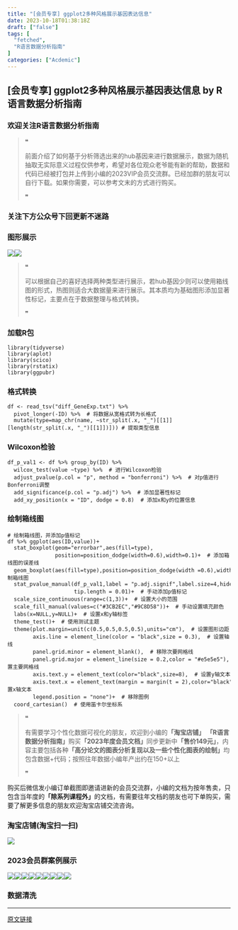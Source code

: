 ```yaml
---
title: "[会员专享] ggplot2多种风格展示基因表达信息"
date: 2023-10-18T01:38:18Z
draft: ["false"]
tags: [
  "fetched",
  "R语言数据分析指南"
]
categories: ["Acdemic"]
---
```

[会员专享] ggplot2多种风格展示基因表达信息 by R语言数据分析指南
------
<div><section data-tool="mdnice编辑器" data-website="https://www.mdnice.com"><h3 data-tool="mdnice编辑器"><span></span><span><span></span>欢迎关注R语言数据分析指南</span><span></span></h3><blockquote data-tool="mdnice编辑器"><span>❝</span><p>前面介绍了如何基于分析筛选出来的hub基因来进行数据展示，数据为随机抽取无实际意义过程仅供参考，希望对各位观众老爷能有新的帮助，数据和代码已经被打包并上传到小编的2023VIP会员交流群。已经加群的朋友可以自行下载。如果你需要，可以参考文末的方式进行购买。</p><span>❞</span></blockquote><h3 data-tool="mdnice编辑器"><span></span><span><span></span>关注下方公众号下回更新不迷路</span><span></span></h3><section><mp-common-profile data-pluginname="mpprofile" data-id="Mzg3MzQzNTYzMw==" data-headimg="http://mmbiz.qpic.cn/mmbiz_png/EibnicgwScTAZF0rpeZII9Ltl26VbVagriczTria1fib3XgjwwHEHFjPzkmGpqWDVVHBSzhENictUM2iavAKiaM5lc9USw/0?wx_fmt=png" data-nickname="R语言数据分析指南" data-alias="YanJANtwo" data-signature="R语言重症爱好者，喜欢绘制各种精美的图表，喜欢的小伙伴可以关注我，跟我一起学习" data-from="0" data-is_biz_ban="0"></mp-common-profile></section><h3 data-tool="mdnice编辑器"><span></span><span><span></span>图形展示</span><span></span></h3><p data-tool="mdnice编辑器"><img data-ratio="0.40555555555555556" data-src="https://mmbiz.qpic.cn/mmbiz_png/EibnicgwScTAbEPSqOy1YRa1ITGFj4WxwPpFMdSmu6CBL3o5WPhe44m6lJDcI0fSf5GxxOn7hP8hHibzu5V3PfUaQ/640?wx_fmt=png" data-type="png" data-w="1080" src="https://mmbiz.qpic.cn/mmbiz_png/EibnicgwScTAbEPSqOy1YRa1ITGFj4WxwPpFMdSmu6CBL3o5WPhe44m6lJDcI0fSf5GxxOn7hP8hHibzu5V3PfUaQ/640?wx_fmt=png"><img data-ratio="0.40555555555555556" data-src="https://mmbiz.qpic.cn/mmbiz_png/EibnicgwScTAbEPSqOy1YRa1ITGFj4WxwPqsBwpnqPCvN0V8mBbwQsNciawddPTpOpaD9wHhmgc0icIqFhPMMUultw/640?wx_fmt=png" data-type="png" data-w="1080" src="https://mmbiz.qpic.cn/mmbiz_png/EibnicgwScTAbEPSqOy1YRa1ITGFj4WxwPqsBwpnqPCvN0V8mBbwQsNciawddPTpOpaD9wHhmgc0icIqFhPMMUultw/640?wx_fmt=png"></p><blockquote data-tool="mdnice编辑器"><span>❝</span><p>可以根据自己的喜好选择两种类型进行展示，若hub基因少则可以使用箱线图的形式，热图则适合大数据量来进行展示。其本质均为基础图形添加显著性标记，主要点在于数据整理与格式转换。</p><span>❞</span></blockquote><h3 data-tool="mdnice编辑器"><span></span><span><span></span>加载R包</span><span></span></h3><pre data-tool="mdnice编辑器"><span></span><code><span>library</span>(tidyverse)<br><span>library</span>(aplot)<br><span>library</span>(scico)<br><span>library</span>(rstatix)<br><span>library</span>(ggpubr)<br></code></pre><h3 data-tool="mdnice编辑器"><span></span><span><span></span>格式转换</span><span></span></h3><pre data-tool="mdnice编辑器"><span></span><code>df &lt;- read_tsv(<span>"diff_GeneExp.txt"</span>) %&gt;% <br>  pivot_longer(-ID) %&gt;%  <span># 将数据从宽格式转为长格式</span><br>  mutate(type=map_chr(name, ~str_split(.x, <span>"_"</span>)[[<span>1</span>]][length(str_split(.x, <span>"_"</span>)[[<span>1</span>]])])) <span># 提取类型信息</span><br></code></pre><h3 data-tool="mdnice编辑器"><span></span><span><span></span>Wilcoxon检验</span><span></span></h3><pre data-tool="mdnice编辑器"><span></span><code>df_p_val1 &lt;- df %&gt;% group_by(ID) %&gt;%<br>  wilcox_test(value ~<span>type</span>) %&gt;%  <span># 进行Wilcoxon检验</span><br>  adjust_pvalue(p.col = <span>"p"</span>, method = <span>"bonferroni"</span>) %&gt;%  <span># 对p值进行Bonferroni调整</span><br>  add_significance(p.col = <span>"p.adj"</span>) %&gt;%  <span># 添加显著性标记</span><br>  add_xy_position(x = <span>"ID"</span>, dodge = 0.8)  <span># 添加x和y的位置信息</span><br></code></pre><h3 data-tool="mdnice编辑器"><span></span><span><span></span>绘制箱线图</span><span></span></h3><pre data-tool="mdnice编辑器"><span></span><code><span># 绘制箱线图，并添加p值标记</span><br>df %&gt;% ggplot(aes(ID,value))+<br>  stat_boxplot(geom=<span>"errorbar"</span>,aes(fill=type),<br>               position=position_dodge(width=<span>0.6</span>),width=<span>0.1</span>)+  <span># 添加箱线图的误差线</span><br>  geom_boxplot(aes(fill=type),position=position_dodge(width =<span>0.6</span>),width=<span>0.4</span>,outlier.shape = <span>NA</span>)+  <span># 绘制箱线图</span><br>  stat_pvalue_manual(df_p_val1,label = <span>"p.adj.signif"</span>,label.size=<span>4</span>,hide.ns = <span>T</span>,<br>                     tip.length = <span>0.01</span>)+  <span># 手动添加p值标记</span><br>  scale_size_continuous(range=c(<span>1</span>,<span>3</span>))+  <span># 设置大小的范围</span><br>  scale_fill_manual(values=c(<span>"#3CB2EC"</span>,<span>"#9C8D58"</span>))+  <span># 手动设置填充颜色</span><br>  labs(x=<span>NULL</span>,y=<span>NULL</span>)+  <span># 设置x和y轴标签</span><br>  theme_test()+  <span># 使用测试主题</span><br>  theme(plot.margin=unit(c(<span>0.5</span>,<span>0.5</span>,<span>0.5</span>,<span>0.5</span>),units=<span>"cm"</span>),  <span># 设置图形边距</span><br>        axis.line = element_line(color = <span>"black"</span>,size = <span>0.3</span>),  <span># 设置轴线</span><br>        panel.grid.minor = element_blank(),  <span># 移除次要网格线</span><br>        panel.grid.major = element_line(size = <span>0.2</span>,color = <span>"#e5e5e5"</span>),  <span># 设置主要网格线</span><br>        axis.text.y = element_text(color=<span>"black"</span>,size=<span>8</span>),  <span># 设置y轴文本</span><br>        axis.text.x = element_text(margin = margin(t = <span>2</span>),color=<span>"black"</span>,size=<span>8</span>),  <span># 设置x轴文本</span><br>        legend.position = <span>"none"</span>)+  <span># 移除图例</span><br>  coord_cartesian()  <span># 使用笛卡尔坐标系</span><br></code></pre><blockquote data-tool="mdnice编辑器"><span>❝</span><p>有需要学习个性化数据可视化的朋友，欢迎到小编的<strong>「淘宝店铺」</strong> <strong>「R语言数据分析指南」</strong>购买<strong>「2023年度会员文档」</strong>同步更新中<strong>「售价149元」</strong>，内容主要包括各种<strong>「高分论文的图表分析复现以及一些个性化图表的绘制」</strong>均包含数据+代码；按照往年数据小编年产出约在150+以上</p><span>❞</span></blockquote><p data-tool="mdnice编辑器">购买后微信发小编订单截图即邀请进新的会员交流群，小编的文档为按年售卖，只包含当年度的<strong>「除系列课程外」</strong>的文档，有需要往年文档的朋友也可下单购买，需要了解更多信息的朋友欢迎淘宝店铺交流咨询。</p><h3 data-tool="mdnice编辑器"><span></span><span><span></span>淘宝店铺(淘宝扫一扫)</span><span></span></h3><p><img data-galleryid="" data-ratio="1.0210420841683367" data-s="300,640" data-src="https://mmbiz.qpic.cn/mmbiz_jpg/EibnicgwScTAbvhPDLGT8NaialEsht92PTYNJWpmVLfoYGic1uha5FyBrDCibibZCLjiazgvpT1XcdwibfVywD2el0VAgg/640?wx_fmt=jpeg" data-type="jpeg" data-w="998" src="https://mmbiz.qpic.cn/mmbiz_jpg/EibnicgwScTAbvhPDLGT8NaialEsht92PTYNJWpmVLfoYGic1uha5FyBrDCibibZCLjiazgvpT1XcdwibfVywD2el0VAgg/640?wx_fmt=jpeg"></p><h3 data-tool="mdnice编辑器"><span></span><span><span></span>2023会员群案例展示</span><span></span></h3><p data-tool="mdnice编辑器"><img data-ratio="0.4255555555555556" data-src="https://mmbiz.qpic.cn/mmbiz_png/EibnicgwScTAbEPSqOy1YRa1ITGFj4WxwPpuWNIGE1n3yxJHHNAL0pSvxTvXUI0prBK9jYZeBAED4nbsCs961yDA/640?wx_fmt=png" data-type="png" data-w="900" src="https://mmbiz.qpic.cn/mmbiz_png/EibnicgwScTAbEPSqOy1YRa1ITGFj4WxwPpuWNIGE1n3yxJHHNAL0pSvxTvXUI0prBK9jYZeBAED4nbsCs961yDA/640?wx_fmt=png"><img data-ratio="0.4255555555555556" data-src="https://mmbiz.qpic.cn/mmbiz_png/EibnicgwScTAbEPSqOy1YRa1ITGFj4WxwPrSYLeicgMEGVYgO9qZ9HC9mfDdBIibiaFDGPs4r55I5TAswkvvhicZZqDw/640?wx_fmt=png" data-type="png" data-w="900" src="https://mmbiz.qpic.cn/mmbiz_png/EibnicgwScTAbEPSqOy1YRa1ITGFj4WxwPrSYLeicgMEGVYgO9qZ9HC9mfDdBIibiaFDGPs4r55I5TAswkvvhicZZqDw/640?wx_fmt=png"><img data-ratio="0.4255555555555556" data-src="https://mmbiz.qpic.cn/mmbiz_png/EibnicgwScTAbEPSqOy1YRa1ITGFj4WxwPfpQNVfmxXBXTHiaQeCvAM0z6x3Ig4icWNGu5gpye5iaRvkTg00JlQHf9Q/640?wx_fmt=png" data-type="png" data-w="900" src="https://mmbiz.qpic.cn/mmbiz_png/EibnicgwScTAbEPSqOy1YRa1ITGFj4WxwPfpQNVfmxXBXTHiaQeCvAM0z6x3Ig4icWNGu5gpye5iaRvkTg00JlQHf9Q/640?wx_fmt=png"><img data-ratio="0.4255555555555556" data-src="https://mmbiz.qpic.cn/mmbiz_png/EibnicgwScTAbEPSqOy1YRa1ITGFj4WxwPYnJPFibLMuwtUXJanthPdxhAJk8dgloG8JRPuDtdRwZrdmicDfIiaPyTw/640?wx_fmt=png" data-type="png" data-w="900" src="https://mmbiz.qpic.cn/mmbiz_png/EibnicgwScTAbEPSqOy1YRa1ITGFj4WxwPYnJPFibLMuwtUXJanthPdxhAJk8dgloG8JRPuDtdRwZrdmicDfIiaPyTw/640?wx_fmt=png"><img data-ratio="0.4255555555555556" data-src="https://mmbiz.qpic.cn/mmbiz_png/EibnicgwScTAbEPSqOy1YRa1ITGFj4WxwPBpDxkZicHJkfMF6jylsTaL5l6EicBRP18a24ibHbuatzVThrYJFmcsC6g/640?wx_fmt=png" data-type="png" data-w="900" src="https://mmbiz.qpic.cn/mmbiz_png/EibnicgwScTAbEPSqOy1YRa1ITGFj4WxwPBpDxkZicHJkfMF6jylsTaL5l6EicBRP18a24ibHbuatzVThrYJFmcsC6g/640?wx_fmt=png"><img data-ratio="0.4255555555555556" data-src="https://mmbiz.qpic.cn/mmbiz_png/EibnicgwScTAbEPSqOy1YRa1ITGFj4WxwPfmmnYffqqRTK1UfeBS0L8IEDhdhpbO55A9AF1HxSnS7Tz43FQfiar9w/640?wx_fmt=png" data-type="png" data-w="900" src="https://mmbiz.qpic.cn/mmbiz_png/EibnicgwScTAbEPSqOy1YRa1ITGFj4WxwPfmmnYffqqRTK1UfeBS0L8IEDhdhpbO55A9AF1HxSnS7Tz43FQfiar9w/640?wx_fmt=png"><img data-ratio="0.4255555555555556" data-src="https://mmbiz.qpic.cn/mmbiz_png/EibnicgwScTAbEPSqOy1YRa1ITGFj4WxwPHR7icQsbfibKhnJXlX4MgfTyvvDxyScibO8NVSpA6oGBy6CnJHGbAOKYw/640?wx_fmt=png" data-type="png" data-w="900" src="https://mmbiz.qpic.cn/mmbiz_png/EibnicgwScTAbEPSqOy1YRa1ITGFj4WxwPHR7icQsbfibKhnJXlX4MgfTyvvDxyScibO8NVSpA6oGBy6CnJHGbAOKYw/640?wx_fmt=png"><img data-ratio="0.4255555555555556" data-src="https://mmbiz.qpic.cn/mmbiz_png/EibnicgwScTAbEPSqOy1YRa1ITGFj4WxwPtXgMHCe0IzUq1N2rRC1BDLJsNW2HwjkloI5oktX95rlV2Ix3sopu7Q/640?wx_fmt=png" data-type="png" data-w="900" src="https://mmbiz.qpic.cn/mmbiz_png/EibnicgwScTAbEPSqOy1YRa1ITGFj4WxwPtXgMHCe0IzUq1N2rRC1BDLJsNW2HwjkloI5oktX95rlV2Ix3sopu7Q/640?wx_fmt=png"><img data-ratio="0.4255555555555556" data-src="https://mmbiz.qpic.cn/mmbiz_png/EibnicgwScTAbEPSqOy1YRa1ITGFj4WxwPCycU1Wic5oibTGJ4kz120k6lWMnsuGUXswf4SUAyhFSmAaV5qZgGcP8A/640?wx_fmt=png" data-type="png" data-w="900" src="https://mmbiz.qpic.cn/mmbiz_png/EibnicgwScTAbEPSqOy1YRa1ITGFj4WxwPCycU1Wic5oibTGJ4kz120k6lWMnsuGUXswf4SUAyhFSmAaV5qZgGcP8A/640?wx_fmt=png"></p><h3 data-tool="mdnice编辑器"><span></span><span><span></span>数据清洗</span><span></span></h3><p><mp-pay-preview-filter data-offset="22"></mp-pay-preview-filter></p></section></div>  
<hr>
<a href="https://mp.weixin.qq.com/s/PPR0wWjrno4UBaNBJQbYDg",target="_blank" rel="noopener noreferrer">原文链接</a>
